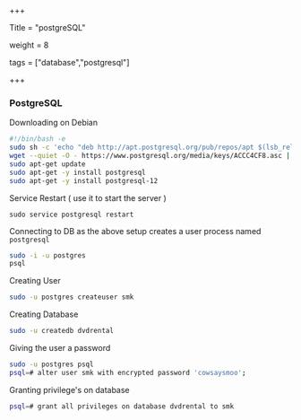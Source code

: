 +++

Title = "postgreSQL"

weight = 8

tags = ["database","postgresql"]

+++

### PostgreSQL

Downloading on Debian

````bash
#!/bin/bash -e
sudo sh -c 'echo "deb http://apt.postgresql.org/pub/repos/apt $(lsb_release -cs)-pgdg main" > /etc/apt/sources.list.d/pgdg.list'
wget --quiet -O - https://www.postgresql.org/media/keys/ACCC4CF8.asc | sudo apt-key add -
sudo apt-get update
sudo apt-get -y install postgresql
sudo apt-get -y install postgresql-12
````

Service Restart ( use it to start the server )

`sudo service postgresql restart`

Connecting to DB as the above setup creates a user process named `postgresql`

````bash
sudo -i -u postgres
psql
````

Creating User

```bash
sudo -u postgres createuser smk
```

Creating Database

```bash
sudo -u createdb dvdrental
```

Giving the user a password

```bash
sudo -u postgres psql
psql=# alter user smk with encrypted password 'cowsaysmoo';
```

Granting privilege's on database

```bash
psql=# grant all privileges on database dvdrental to smk
```

